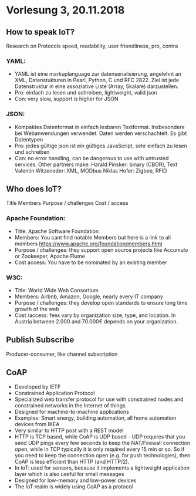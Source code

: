 # Vorlesung 3, 20.11.2018  
## How to speak IoT?
Research on Protocols speed, readability, user friendliness, pro, contra
### YAML:
* YAML ist eine markuplanguage zur datenserialisierung, angelehnt an XML, Datenstukturen in Pearl, Python, C und RFC 2822.  Ziel ist jede Datenstruktur in eine assoziative Liste (Array, Skalare) darzustellen.
* Pro: einfach zu lesen und schreiben, lightweight, valid json
* Con: very slow, support is higher for JSON
### JSON:
* Kompaktes Datenformat in einfach lesbaren Textformat. Insbesondere bei Webanwendungen verwendet. Daten werden verschachtelt. Es gibt Datentypen
* Pro: jedes gültige json ist ein gültiges JavaScript, sehr einfach zu lesen und schreiben
* Con: no error handling, can be dangerous to use with untrusted services.
Other partners make:
Harald Pinsker: binary (CBOR), Text
Valentin Witzeneder: XML, MODbus
Niklas Hofer: Zigbee, RFID

## Who does IoT?
Title
Members
Purpose / challenges
Cost / access

### Apache Foundation: 
* Title: Apache Software Foundation
* Members: You cant find notable Members but here is a link to all members https://www.apache.org/foundation/members.html
* Purpose / challenges: they support open source projects like Accumulo or Zookeeper, Apache Flume
* Cost access: You have to be nominated by an existing member
### W3C: 
* Title: World Wide Web Consortium
* Members: Airbnb, Amazon, Google, nearly every IT company
* Purpose / challenges: they develop open standards to ensure long time growth of the web
* Cost /access: fees vary by organization size, type, and location. In Austria between 2.000 and 70.000€ depends on your organization.

## Publish Subscribe
Producer-consumer, like channel subscription

## CoAP
* Developed by IETF
* Constrained Application Protocol
* Specialized web transfer protocol for use with constrained nodes and constrained networks in the Internet of things.
* Designed for machine-to-machine applications
* Examples: Smart energy, building automation, all home automation devices from IKEA
* Very similar to HTTP post with a REST model
* HTTP is TCP based, while CoAP is UDP based - UDP requires that you send UDP pings every few seconds to keep the NAT/Firewall connection open, while in TCP typically it is only required every 15 min or so. So if you need to keep the connection open (e.g. for push technologies), then CoAP is less efficient than HTTP (and HTTP/2).
* In IoT: used for sensors, because it implements a lightweight application layer which is also useful for small messages
* Designed for low-memory and low-power devices
* The IoT realm is widely using CoAP as a protocol


